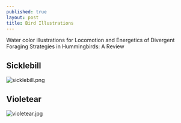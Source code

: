 ```yaml
---
published: true
layout: post
title: Bird Illustrations
---
```

Water color illustrations for Locomotion and Energetics of Divergent Foraging Strategies in Hummingbirds: A Review

## Sicklebill 
![sicklebill.png]({{site.baseurl}}/_posts/sicklebill.png)

## Violetear 
![violetear.jpg]({{site.baseurl}}/_posts/violetear.jpg)
